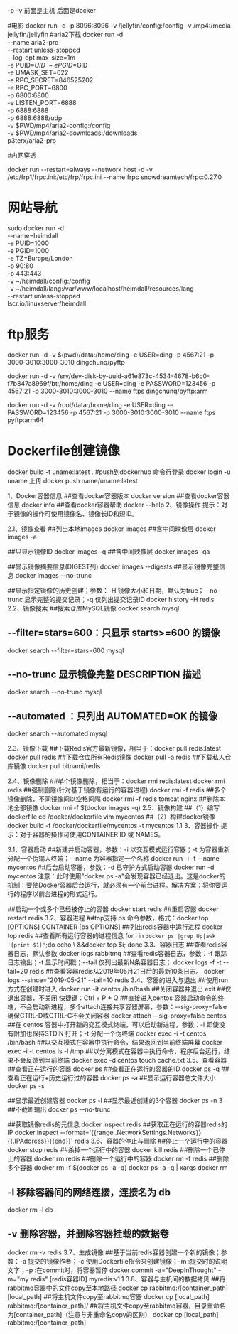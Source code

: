 -p -v  前面是主机 后面是docker

#电影
docker run -d -p 8096:8096 -v /jellyfin/config:/config -v /mp4:/media jellyfin/jellyfin
#aria2下载
docker run -d \
  --name aria2-pro \
  --restart unless-stopped \
  --log-opt max-size=1m \
  -e PUID=$UID \
  -e PGID=$GID \
  -e UMASK_SET=022 \
  -e RPC_SECRET=846525202 \
  -e RPC_PORT=6800 \
  -p 6800:6800 \
  -e LISTEN_PORT=6888 \
  -p 6888:6888 \
  -p 6888:6888/udp \
  -v $PWD/mp4/aria2-config:/config \
  -v $PWD/mp4/aria2-downloads:/downloads \
  p3terx/aria2-pro

#内网穿透

  docker run --restart=always --network host -d -v /etc/frp1/frpc.ini:/etc/frp/frpc.ini --name frpc snowdreamtech/frpc:0.27.0


# 网站导航
sudo docker run -d \
  --name=heimdall \
  -e PUID=1000 \
  -e PGID=1000 \
  -e TZ=Europe/London \
  -p 90:80 \
  -p 443:443 \
  -v ~/heimdall/config:/config \
  -v ~/heimdall/lang:/var/www/localhost/heimdall/resources/lang \
  --restart unless-stopped \
  lscr.io/linuxserver/heimdall

# ftp服务
  docker run -d -v $(pwd)/data:/home/ding -e USER=ding -p 4567:21 -p 3000-3010:3000-3010 dingchunq/pyftp

  docker run -d -v /srv/dev-disk-by-uuid-a61e873c-4534-4678-b6c0-f7b847a8969f/bt:/home/ding -e USER=ding -e PASSWORD=123456 -p 4567:21 -p 3000-3010:3000-3010 --name ftps dingchunq/pyftp:arm

  docker run -d -v /root/data:/home/ding -e USER=ding -e PASSWORD=123456 -p 4567:21 -p 3000-3010:3000-3010 --name ftps pyftp:arm64

# Dockerfile创建镜像
docker build -t uname:latest .
#push到dockerhub
 命令行登录
 docker login -u uname
 上传
 docker push name/uname:latest

1、Docker容器信息
##查看docker容器版本
docker version
##查看docker容器信息
docker info
##查看docker容器帮助
docker --help
2、镜像操作
提示：对于镜像的操作可使用镜像名、镜像长ID和短ID。

2.1、镜像查看
##列出本地images
docker images
##含中间映像层
docker images -a


##只显示镜像ID
docker images -q
##含中间映像层
docker images -qa


##显示镜像摘要信息(DIGEST列)
docker images --digests
##显示镜像完整信息
docker images --no-trunc


##显示指定镜像的历史创建；参数：-H 镜像大小和日期，默认为true；--no-trunc  显示完整的提交记录；-q  仅列出提交记录ID
docker history -H redis
2.2、镜像搜索
##搜索仓库MySQL镜像
docker search mysql
## --filter=stars=600：只显示 starts>=600 的镜像
docker search --filter=stars=600 mysql
## --no-trunc 显示镜像完整 DESCRIPTION 描述
docker search --no-trunc mysql
## --automated ：只列出 AUTOMATED=OK 的镜像
docker search  --automated mysql


2.3、镜像下载
##下载Redis官方最新镜像，相当于：docker pull redis:latest
docker pull redis
##下载仓库所有Redis镜像
docker pull -a redis
##下载私人仓库镜像
docker pull bitnami/redis


2.4、镜像删除
##单个镜像删除，相当于：docker rmi redis:latest
docker rmi redis
##强制删除(针对基于镜像有运行的容器进程)
docker rmi -f redis
##多个镜像删除，不同镜像间以空格间隔
docker rmi -f redis tomcat nginx
##删除本地全部镜像
docker rmi -f $(docker images -q)
2.5、镜像构建
##（1）编写dockerfile
cd /docker/dockerfile
vim mycentos
##（2）构建docker镜像
docker build -f /docker/dockerfile/mycentos -t mycentos:1.1
3、容器操作
提示：对于容器的操作可使用CONTAINER ID 或 NAMES。

3.1、容器启动
##新建并启动容器，参数：-i  以交互模式运行容器；-t  为容器重新分配一个伪输入终端；--name  为容器指定一个名称
docker run -i -t --name mycentos
##后台启动容器，参数：-d  已守护方式启动容器
docker run -d mycentos
注意：此时使用"docker ps -a"会发现容器已经退出。这是docker的机制：要使Docker容器后台运行，就必须有一个前台进程。解决方案：将你要运行的程序以前台进程的形式运行。

##启动一个或多个已经被停止的容器
docker start redis
##重启容器
docker restart redis
3.2、容器进程
##top支持 ps 命令参数，格式：docker top [OPTIONS] CONTAINER [ps OPTIONS]
##列出redis容器中运行进程
docker top redis
##查看所有运行容器的进程信息
for i in  `docker ps |grep Up|awk '{print $1}'`;do echo \ &&docker top $i; done
3.3、容器日志
##查看redis容器日志，默认参数
docker logs rabbitmq
##查看redis容器日志，参数：-f  跟踪日志输出；-t   显示时间戳；--tail  仅列出最新N条容器日志；
docker logs -f -t --tail=20 redis
##查看容器redis从2019年05月21日后的最新10条日志。
docker logs --since="2019-05-21" --tail=10 redis
3.4、容器的进入与退出
##使用run方式在创建时进入
docker run -it centos /bin/bash
##关闭容器并退出
exit
##仅退出容器，不关闭
快捷键：Ctrl + P + Q
##直接进入centos 容器启动命令的终端，不会启动新进程，多个attach连接共享容器屏幕，参数：--sig-proxy=false  确保CTRL-D或CTRL-C不会关闭容器
docker attach --sig-proxy=false centos
##在 centos 容器中打开新的交互模式终端，可以启动新进程，参数：-i  即使没有附加也保持STDIN 打开；-t  分配一个伪终端
docker exec -i -t  centos /bin/bash
##以交互模式在容器中执行命令，结果返回到当前终端屏幕
docker exec -i -t centos ls -l /tmp
##以分离模式在容器中执行命令，程序后台运行，结果不会反馈到当前终端
docker exec -d centos  touch cache.txt
3.5、查看容器
##查看正在运行的容器
docker ps
##查看正在运行的容器的ID
docker ps -q
##查看正在运行+历史运行过的容器
docker ps -a
##显示运行容器总文件大小
docker ps -s



##显示最近创建容器
docker ps -l
##显示最近创建的3个容器
docker ps -n 3
##不截断输出
docker ps --no-trunc


##获取镜像redis的元信息
docker inspect redis
##获取正在运行的容器redis的 IP
docker inspect --format='{{range .NetworkSettings.Networks}}{{.IPAddress}}{{end}}' redis
3.6、容器的停止与删除
##停止一个运行中的容器
docker stop redis
##杀掉一个运行中的容器
docker kill redis
##删除一个已停止的容器
docker rm redis
##删除一个运行中的容器
docker rm -f redis
##删除多个容器
docker rm -f $(docker ps -a -q)
docker ps -a -q | xargs docker rm
## -l 移除容器间的网络连接，连接名为 db
docker rm -l db
## -v 删除容器，并删除容器挂载的数据卷
docker rm -v redis
3.7、生成镜像
##基于当前redis容器创建一个新的镜像；参数：-a 提交的镜像作者；-c 使用Dockerfile指令来创建镜像；-m :提交时的说明文字；-p :在commit时，将容器暂停
docker commit -a="DeepInThought" -m="my redis" [redis容器ID]  myredis:v1.1
3.8、容器与主机间的数据拷贝
##将rabbitmq容器中的文件copy至本地路径
docker cp rabbitmq:/[container_path] [local_path]
##将主机文件copy至rabbitmq容器
docker cp [local_path] rabbitmq:/[container_path]/
##将主机文件copy至rabbitmq容器，目录重命名为[container_path]（注意与非重命名copy的区别）
docker cp [local_path] rabbitmq:/[container_path]




